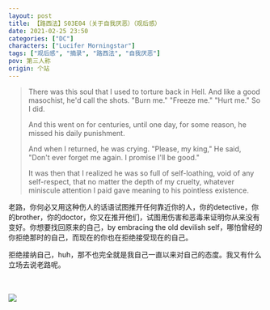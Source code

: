 ```yaml
---
layout: post
title: 【路西法】S03E04（关于自我厌恶）（观后感）
date: 2021-02-25 23:50
categories: ["DC"]
characters: ["Lucifer Morningstar"]
tags: ["观后感", "摘录", "路西法", "自我厌恶"]
pov: 第三人称
origin: 个站
---
```


> There was this soul that I used to torture back in Hell. And like a good masochist, he'd call the shots. "Burn me." "Freeze me." "Hurt me." So I did.
>
> And this went on for centuries, until one day, for some reason, he missed his daily punishment.
>
> And when I returned, he was crying. "Please, my king," He said, "Don't ever forget me again. I promise I'll be good."
>
> It was then that I realized he was so full of self-loathing, void of any self-respect, that no matter the depth of my cruelty, whatever miniscule attention I paid gave meaning to his pointless existence.

老路，你何必又用这种伤人的话语试图推开任何靠近你的人，你的detective，你的brother，你的doctor，你又在推开他们，试图用伤害和恶毒来证明你从来没有变好。你想要找回原来的自己，by embracing the old devilish self，哪怕曾经的你拒绝那时的自己，而现在的你也在拒绝接受现在的自己。

拒绝接纳自己，huh，那不也完全就是我自己一直以来对自己的态度。我又有什么立场去说老路呢。

<br><br>
![](https://github.com/junesirius/junesirius.github.io/tree/master/assets/images/lofter/2021-02-25-Lucifer-2.png)
<br><br>

